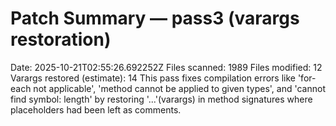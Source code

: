 # Patch Summary — pass3 (varargs restoration)
Date: 2025-10-21T02:55:26.692252Z
Files scanned: 1989
Files modified: 12
Varargs restored (estimate): 14
This pass fixes compilation errors like 'for-each not applicable', 'method cannot be applied to given types', and
'cannot find symbol: length' by restoring '...'(varargs) in method signatures where placeholders had been left as comments.